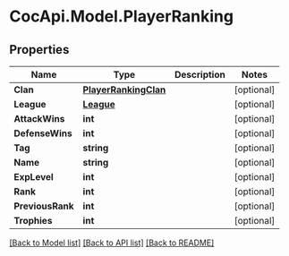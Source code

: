 # CocApi.Model.PlayerRanking
## Properties

Name | Type | Description | Notes
------------ | ------------- | ------------- | -------------
**Clan** | [**PlayerRankingClan**](PlayerRankingClan.md) |  | [optional] 
**League** | [**League**](League.md) |  | [optional] 
**AttackWins** | **int** |  | [optional] 
**DefenseWins** | **int** |  | [optional] 
**Tag** | **string** |  | [optional] 
**Name** | **string** |  | [optional] 
**ExpLevel** | **int** |  | [optional] 
**Rank** | **int** |  | [optional] 
**PreviousRank** | **int** |  | [optional] 
**Trophies** | **int** |  | [optional] 

[[Back to Model list]](../README.md#documentation-for-models) [[Back to API list]](../README.md#documentation-for-api-endpoints) [[Back to README]](../README.md)

